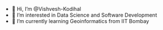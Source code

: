 - 👋 Hi, I’m @Vishvesh-Kodihal
- 👀 I’m interested in Data Science and Software Development
- 🌱 I’m currently learning Geoinformatics from IIT Bombay


<!---
Vishvesh-Kodihal/Vishvesh-Kodihal is a ✨ special ✨ repository because its `README.md` (this file) appears on your GitHub profile.
You can click the Preview link to take a look at your changes.
--->
